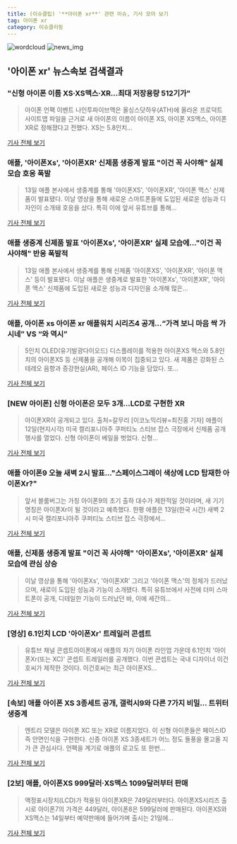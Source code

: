 ```yaml
---
title: (이슈클립) '**아이폰 xr**' 관련 이슈, 기사 모아 보기
tag: 아이폰 xr
category: 이슈클리핑
---
```

![wordcloud](https://s3.ap-northeast-2.amazonaws.com/lyrics101-wordcloud/2018-09-13-1536779543.png)
![news_img](https://user-images.githubusercontent.com/42597476/44507050-1206f400-a6e4-11e8-8d98-7ffbfebb353f.png)
## **'**아이폰 xr**'** 뉴스속보 검색결과
### "신형 아이폰 이름 XS·XS맥스·XR…최대 저장용량 512기가"

>아이폰 언팩 이벤트 나인투파이브맥은 올싱스닷하우(ATH)에 올라온 프로덕트 사이트맵 파일을 근거로 새 아이폰의 이름이 아이폰 XS, 아이폰 XS맥스, 아이폰 XR로 정해졌다고 전했다. XS는 5.8인치...

<a href="http://app.yonhapnews.co.kr/YNA/Basic/SNS/r.aspx?c=AKR20180913000700075&did=1195m" target="_blank">기사 전체 보기</a>

### 애플, '아이폰Xs', '아이폰XR' 신제품 생중계 발표 "이건 꼭 사야해" 실제 모습 호응 폭발

>13일 애플 본사에서 생중계를 통해 '아이폰XS', '아이폰XR', '아이폰 맥스' 신제품이 발표됐다. 이날 영상을 통해 새로운 스마트폰들에 도입된 새로운 성능과 디자인이 소개돼 호응을 샀다. 특히 이에 앞서 유튜브를 통해...

<a href="http://www.jemin.com/news/articleView.html?idxno=538807" target="_blank">기사 전체 보기</a>

### 애플 생중계 신제품 발표 '아이폰Xs', '아이폰XR' 실제 모습에…"이건 꼭 사야해" 반응 폭발적

>13일 애플 본사에서 생중계를 통해 신제품 '아이폰XS', '아이폰XR', '아이폰 맥스' 등이 발표됐다. 이날 애플은 생중계로 발표한 '아이폰Xs', '아이폰XR', '아이폰 맥스' 신제품에 도입된 새로운 성능과 디자인을 소개해 많은...

<a href="http://www.honam.co.kr/read.php3?aid=1536774330565084215" target="_blank">기사 전체 보기</a>

### 애플, 아이폰 xs **아이폰 xr** 애플워치 시리즈4 공개…“가격 보니 마음 싹 가시네” VS “와 역시”

>5인치 OLED(유기발광다이오드) 디스플레이를 적용한 아이폰XS 맥스와 5.8인치의 아이폰XS 등 신제품을 공개해 이목이 집중되고 있다. 새 제품은 강화된 스테레오 음향과 증강현실(AR), 페이스 ID 기능을 담았다. 또...

<a href="http://www.seconomy.kr/view.php?ud=201809130401403185252bb24296_2" target="_blank">기사 전체 보기</a>

### [NEW 아이폰] 신형 아이폰은 모두 3개...LCD로 구현한 XR

>아이폰XR이 공개되고 있다. 출처=갈무리 [이코노믹리뷰=최진홍 기자] 애플이 12일(현지시각) 미국 캘리포니아주 쿠퍼티노 스티브 잡스 극장에서 신제품 공개 행사를 열었다. 신형 아이폰이 베일을 벗었다. 신형...

<a href="http://www.econovill.com/news/articleView.html?idxno=346130" target="_blank">기사 전체 보기</a>

### 애플 아이폰9 오늘 새벽 2시 발표..."스페이스그레이 색상에 LCD 탑재한 아이폰Xr?"

>앞서 블룸버그는 가칭 아이폰9의 초기 출하 대수가 제한적일 것이라며, 새 기기 명칭은 아이폰Xr이 될 것이라고 예측했다. 한평 애플은 13일(한국 시간) 새벽 2시 미국 캘리포니아주 쿠퍼티노 스티브 잡스 극장에서...

<a href="http://www.kookje.co.kr/news2011/asp/newsbody.asp?code=0200&key=20180913.99099005217" target="_blank">기사 전체 보기</a>

### 애플, 신제품 생중계 발표 "이건 꼭 사야해" '아이폰Xs', '아이폰XR' 실제 모습에 관심 상승

>이날 영상을 통해 '아이폰Xs', '아이폰XR' 그리고 '아이폰 맥스'의 정체가 드러났으며, 새로이 도입된 성능과 기능이 소개됐다. 특히 유튜브에서 사전에 더미 스마트폰이 공개, 디테일한 기능이 드러났던 바, 이에 세간의...

<a href="http://www.ekn.kr/news/article_lab.html?no=386052" target="_blank">기사 전체 보기</a>

### [영상] 6.1인치 LCD '아이폰Xr' 트레일러 콘셉트

> 유튜브 채널 콘셉트아이폰에서 애플의 차기 아이폰 라인업 가운데 6.1인치 '아이폰Xr(또는 XC)' 콘셉트 트레일러를 공개했다. 이번 콘셉트는 국내 디자이너 이건호씨가 제작한 것이다. 이건호씨는 최근 아이폰XS...

<a href="http://kbench.com/?q=node/191270" target="_blank">기사 전체 보기</a>

### [속보] 애플 아이폰 XS 3종세트 공개, 갤럭시9와 다른 7가지 비밀… 트위터 생중계

>엔트리 모델은 아이폰 XC 또는 XR로 이름지었다. 이 신형 아이폰들은 페이스ID 즉 안면인식을 구현한다. 신종 아이폰 XS 3종세트가 어느 정도 돌풍을 몰고올 지가 큰 관심사다. 언팩을 계기로 애플의 로고도 또 한번...

<a href="http://www.g-enews.com/ko-kr/news/article/news_all/2018091117214086264a01bf698f_1/article.html" target="_blank">기사 전체 보기</a>

### [2보] 애플, 아이폰XS 999달러·XS맥스 1099달러부터 판매

>액정표시장치(LCD)가 적용된 아이폰XR은 749달러부터다. 아이폰XS시리즈 출시로 아이폰7의 가격은 449달러, 아이폰8은 599달러에 판매된다. 아이폰XS와 XS맥스는 14일부터 예약판매에 들어가며 출시는 21일에...

<a href="http://www.newspim.com/news/view/20180913000009" target="_blank">기사 전체 보기</a>


